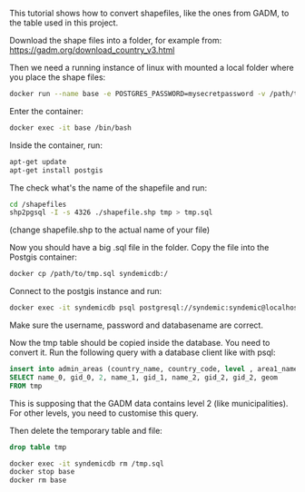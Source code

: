 This tutorial shows how to convert shapefiles, like the ones from GADM, to the table used in this project.

Download the shape files into a folder, for example from: https://gadm.org/download_country_v3.html

Then we need a running instance of linux with mounted a local folder where you place the shape files:

```sh
docker run --name base -e POSTGRES_PASSWORD=mysecretpassword -v /path/to/shapefiles:/shapefiles -d postgres:13
```

Enter the container:

```sh
docker exec -it base /bin/bash
```

Inside the container, run:

```sh
apt-get update
apt-get install postgis
```

The check what's the name of the shapefile and run:

```sh
cd /shapefiles
shp2pgsql -I -s 4326 ./shapefile.shp tmp > tmp.sql
```

(change shapefile.shp to the actual name of your file)

Now you should have a big .sql file in the folder.
Copy the file into the Postgis container:

```sh
docker cp /path/to/tmp.sql syndemicdb:/
```

Connect to the postgis instance and run:

```sh
docker exec -it syndemicdb psql postgresql://syndemic:syndemic@localhost:5432/syndemic -f /tmp.sql
```

Make sure the username, password and databasename are correct.

Now the tmp table should be copied inside the database. You need to convert it. Run the following query with a database client like with psql:

```sql
insert into admin_areas (country_name, country_code, level , area1_name , area1_code , area2_name , area2_code , gid, geometry )
SELECT name_0, gid_0, 2, name_1, gid_1, name_2, gid_2, gid_2, geom
FROM tmp
```

This is supposing that the GADM data contains level 2 (like municipalities). For other levels, you need to customise this query.

Then delete the temporary table and file:

```sql
drop table tmp
```

```sh
docker exec -it syndemicdb rm /tmp.sql
docker stop base
docker rm base
```
